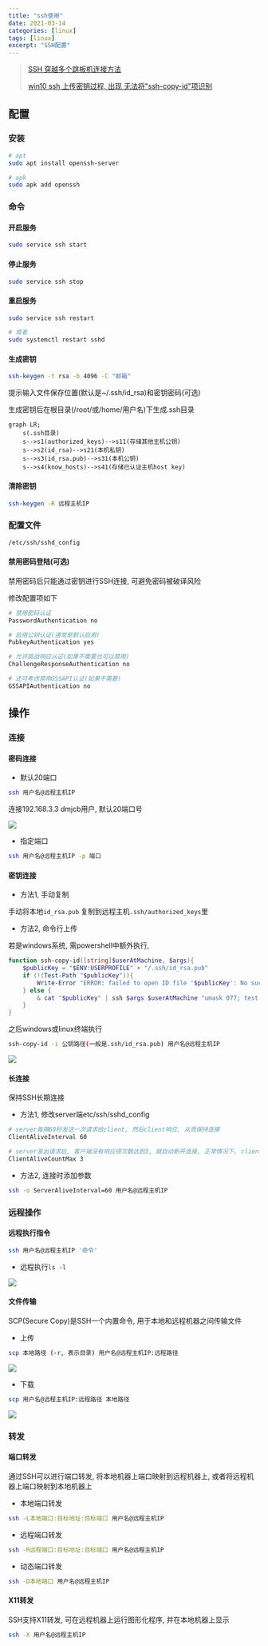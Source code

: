 ```yaml
---
title: "ssh使用"
date: 2021-03-14
categories: [linux]
tags: [linux]
excerpt: "SSH配置"
---
```


> [SSH 穿越多个跳板机连接方法](https://murphypei.github.io/blog/2021/12/ssh-proxyjump.html)
>
> [win10 ssh 上传密钥过程, 出现 无法将"ssh-copy-id"项识别](https://blog.csdn.net/Defiler_Lee/article/details/116278442)

## 配置

### 安装

```sh
# apt
sudo apt install openssh-server

# apk
sudo apk add openssh
```

### 命令

#### 开启服务

```sh
sudo service ssh start
```

#### 停止服务

```sh
sudo service ssh stop
```

#### 重启服务

```sh
sudo service ssh restart

# 或者
sudo systemctl restart sshd
```

#### 生成密钥

```sh
ssh-keygen -t rsa -b 4096 -C "邮箱"
```

提示输入文件保存位置(默认是~/.ssh/id_rsa)和密钥密码(可选)

生成密钥后在根目录(/root/或/home/用户名)下生成.ssh目录

```mermaid
graph LR;
    s(.ssh目录)
    s-->s1(authorized_keys)-->s11(存储其他主机公钥)
    s-->s2(id_rsa)-->s21(本机私钥)
    s-->s3(id_rsa.pub)-->s31(本机公钥)
    s-->s4(know_hosts)-->s41(存储已认证主机host key)
```

#### 清除密钥

```sh
ssh-keygen -R 远程主机IP
```

### 配置文件

```sh
/etc/ssh/sshd_config
```

#### 禁用密码登陆(可选)

禁用密码后只能通过密钥进行SSH连接, 可避免密码被破译风险

修改配置项如下

```sh
# 禁用密码认证
PasswordAuthentication no

# 启用公钥认证(通常是默认启用)
PubkeyAuthentication yes

# 允许挑战响应认证(如果不需要也可以禁用)
ChallengeResponseAuthentication no

# 还可考虑禁用GSSAPI认证(如果不需要)
GSSAPIAuthentication no
```

## 操作

### 连接

#### 密码连接

- 默认20端口

```sh
ssh 用户名@远程主机IP
```

连接192.168.3.3 dmjcb用户, 默认20端口号

![](/assets/image/20241109_164123.jpg)

- 指定端口

```sh
ssh 用户名@远程主机IP -p 端口
```

#### 密钥连接

- 方法1, 手动复制

手动将本地`id_rsa.pub` 复制到远程主机`.ssh/authorized_keys`里

- 方法2, 命令行上传

若是windows系统, 需powershell中额外执行,

```powershell
function ssh-copy-id([string]$userAtMachine, $args){
    $publicKey = "$ENV:USERPROFILE" + "/.ssh/id_rsa.pub"
    if (!(Test-Path "$publicKey")){
        Write-Error "ERROR: failed to open ID file '$publicKey': No such file"
    } else {
        & cat "$publicKey" | ssh $args $userAtMachine "umask 077; test -d .ssh || mkdir .ssh ; cat >> .ssh/authorized_keys || exit 1"
    }
}
```

之后windows或linux终端执行

```sh
ssh-copy-id -i 公钥路径(一般是.ssh/id_rsa.pub) 用户名@远程主机IP
```

![](/assets/image/20241206_115748.jpg)

#### 长连接

保持SSH长期连接

- 方法1, 修改server端etc/ssh/sshd_config

```sh
# server每隔60秒发送一次请求给client, 然后client响应, 从而保持连接
ClientAliveInterval 60 

# server发出请求后, 客户端没有响应得次数达到3, 就自动断开连接, 正常情况下, client不会不响应
ClientAliveCountMax 3 
```

- 方法2, 连接时添加参数

```sh
ssh -o ServerAliveInterval=60 用户名@远程主机IP
```

### 远程操作

#### 远程执行指令

```sh
ssh 用户名@远程主机IP '命令'
```

- 远程执行`ls -l`

![](/assets/image/20241206_221806.jpg)

#### 文件传输

SCP(Secure Copy)是SSH一个内置命令, 用于本地和远程机器之间传输文件

- 上传

```sh
scp 本地路径 (-r, 表示目录) 用户名@远程主机IP:远程路径
```

![](/assets/image/20241206_221052.jpg)

- 下载

```sh
scp 用户名@远程主机IP:远程路径 本地路径
```

![](/assets/image/20241206_221634.jpg)

### 转发

#### 端口转发

通过SSH可以进行端口转发, 将本地机器上端口映射到远程机器上, 或者将远程机器上端口映射到本地机器上

- 本地端口转发

```sh
ssh -L本地端口:目标地址:目标端口 用户名@远程主机IP
```

- 远程端口转发

```sh
ssh -R远程端口:目标地址:目标端口 用户名@远程主机IP
```

- 动态端口转发

```sh
ssh -D本地端口 用户名@远程主机IP
```

#### X11转发

SSH支持X11转发, 可在远程机器上运行图形化程序, 并在本地机器上显示

```sh
ssh -X 用户名@远程主机IP
```